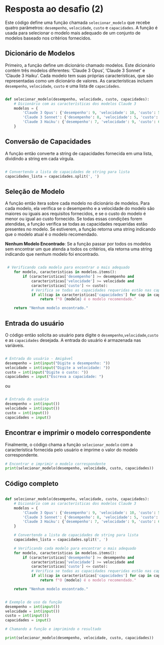 # Resposta ao desafio (2)

Este código define uma função chamada `selecionar_modelo` que recebe quatro parâmetros: `desempenho`, `velocidade`, `custo` e `capacidades`. A função é usada para selecionar o modelo mais adequado de um conjunto de modelos baseado nos critérios fornecidos.

## Dicionário de Modelos

Primeiro, a função define um dicionário chamado modelos. Este dicionário contém três modelos diferentes: ‘Claude 3 Opus’, ‘Claude 3 Sonnet’ e ‘Claude 3 Haiku’. Cada modelo tem suas próprias características, que são representadas como um dicionário de valores. As características incluem `desempenho`, `velocidade`, `custo` e uma lista de `capacidades`.


~~~ Python

def selecionar_modelo(desempenho, velocidade, custo, capacidades):
    # Dicionário com as características dos modelos Claude 3
    modelos = {
        'Claude 3 Opus': {'desempenho': 9, 'velocidade': 10, 'custo': 5, 'capacidades': ['Pesquisa', 'Desenvolvimento acelerado']},
        'Claude 3 Sonnet': {'desempenho': 8, 'velocidade': 5, 'custo': 7, 'capacidades': ['Codificação', 'Recuperação de informações']},
        'Claude 3 Haiku': {'desempenho': 7, 'velocidade': 9, 'custo': 6, 'capacidades': ['Velocidade', 'Resumo de dados não estruturados']}
    }

~~~

## Conversão de Capacidades

A função então converte a string de capacidades fornecida em uma lista, dividindo a string em cada vírgula.

~~~ Python

# Convertendo a lista de capacidades de string para lista
capacidades_lista = capacidades.split(', ')

~~~

## Seleção de Modelo

A função então itera sobre cada modelo no dicionário de modelos. Para cada modelo, ela verifica se o desempenho e a velocidade do modelo são maiores ou iguais aos requisitos fornecidos, e se o custo do modelo é menor ou igual ao custo fornecido. Se todas essas condições forem atendidas, a função verifica se todas as capacidades requeridas estão presentes no modelo. Se estiverem, a função retorna uma string indicando que o modelo atual é o modelo recomendado.

**Nenhum Modelo Encontrado**: Se a função passar por todos os modelos sem encontrar um que atenda a todos os critérios, ela retorna uma string indicando que nenhum modelo foi encontrado.

~~~ Python

 # Verificando cada modelo para encontrar o mais adequado
    for modelo, caracteristicas in modelos.items():
        if (caracteristicas['desempenho'] >= desempenho and
            caracteristicas['velocidade'] >= velocidade and
            caracteristicas['custo'] <= custo):
            # Verifica se todas as capacidades requeridas estão nas capacidades do modelo
            if all(cap in caracteristicas['capacidades'] for cap in capacidades_lista):
                return f"O {modelo} é o modelo recomendado."

    return "Nenhum modelo encontrado."

~~~


## Entrada do usuário

O código então solicita ao usuário para digite o `desempenho`,`velocidade`,`custo` e as `capacidades` desejada. A entrada do usuário é armazenada nas variáveis.

~~~ Python

# Entrada do usuário - Amigável
desempenho = int(input("Digite o desempenho: "))
velocidade = int(input("Digite a velocidade: "))
custo = int(input("Digite o custo: "))
capacidades = input("Escreva a capacidade: ")

~~~
ou
~~~ Python

# Entrada do usuário
desempenho = int(input())
velocidade = int(input())
custo = int(input())
capacidades = input()

~~~

## Encontrar e imprimir o modelo correspondente

Finalmente, o código chama a função `selecionar_modelo` com a característica fornecida pelo usuário e imprime o valor do modelo correspondente.

~~~ Python
# Encontrar e imprimir o modelo correspondente
print(selecionar_modelo(desempenho, velocidade, custo, capacidades))

~~~

## Código completo

~~~ Python

def selecionar_modelo(desempenho, velocidade, custo, capacidades):
    # Dicionário com as características dos modelos Claude 3
    modelos = {
        'Claude 3 Opus': {'desempenho': 9, 'velocidade': 10, 'custo': 5, 'capacidades': ['Pesquisa', 'Desenvolvimento acelerado']},
        'Claude 3 Sonnet': {'desempenho': 8, 'velocidade': 5, 'custo': 7, 'capacidades': ['Codificação', 'Recuperação de informações']},
        'Claude 3 Haiku': {'desempenho': 7, 'velocidade': 9, 'custo': 6, 'capacidades': ['Velocidade', 'Resumo de dados não estruturados']}
    }

    # Convertendo a lista de capacidades de string para lista
    capacidades_lista = capacidades.split(', ')

    # Verificando cada modelo para encontrar o mais adequado
    for modelo, caracteristicas in modelos.items():
        if (caracteristicas['desempenho'] >= desempenho and
            caracteristicas['velocidade'] >= velocidade and
            caracteristicas['custo'] <= custo):
            # Verifica se todas as capacidades requeridas estão nas capacidades do modelo
            if all(cap in caracteristicas['capacidades'] for cap in capacidades_lista):
                return f"O {modelo} é o modelo recomendado."

    return "Nenhum modelo encontrado."


# Exemplo de uso da função
desempenho = int(input())
velocidade = int(input())
custo = int(input())
capacidades = input()

# Chamando a função e imprimindo o resultado

print(selecionar_modelo(desempenho, velocidade, custo, capacidades))

~~~
